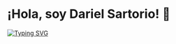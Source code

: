 
# ¡Hola, soy Dariel Sartorio! 👾 
[![Typing SVG](https://readme-typing-svg.herokuapp.com?font=Roboto+Mono&weight=600&pause=1000&color=00FF9D&width=435&lines=Desarrollador+Junior;Game+Dev+%F0%9F%8E%AE;MMO+Life+Proyect+%E2%9C%8C%EF%B8%8F)](https://git.io/typing-svg)

